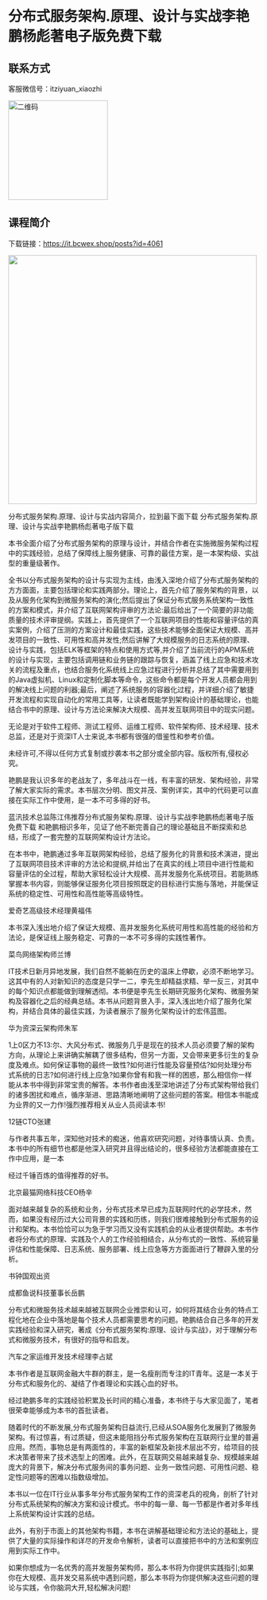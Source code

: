 # 分布式服务架构.原理、设计与实战李艳鹏杨彪著电子版免费下载

## 联系方式

客服微信号：itziyuan_xiaozhi

<img src="https://ziyuanyun.oss-cn-guangzhou.aliyuncs.com/common/20240614073449/666b82192834a.jpg" width="200" height="200" alt="二维码">

## 课程简介

下载链接：https://it.bcwex.shop/posts?id=4061

<img src="https://ziyuanyun.oss-cn-guangzhou.aliyuncs.com/yun/20240515185615/664494cf5ee07.jpg" width="500" alt="">

 分布式服务架构.原理、设计与实战内容简介，拉到最下面下载 分布式服务架构.原理、设计与实战李艳鹏杨彪著电子版下载



 本书全面介绍了分布式服务架构的原理与设计，并结合作者在实施微服务架构过程中的实践经验，总结了保障线上服务健康、可靠的最佳方案，是一本架构级、实战型的重量级著作。

 全书以分布式服务架构的设计与实现为主线，由浅入深地介绍了分布式服务架构的方方面面，主要包括理论和实践两部分。理论上，首先介绍了服务架构的背景，以及从服务化架构到微服务架构的演化;然后提出了保证分布式服务系统架构一致性的方案和模式，并介绍了互联网架构评审的方法论:最后给出了一个简要的非功能质量的技术评审提纲。实践上，首先提供了一个互联网项目的性能和容量评估的真实案例，介绍了压测的方案设计和最佳实践，这些技术能够全面保证大规模、高并发项目的一致性、可用性和高并发性;然后讲解了大规模服务的日志系统的原理、设计与实践，包括ELK等框架的特点和使用方式等,并介绍了当前流行的APM系统的设计与实现，主要包括调用链和业务链的跟踪与恢复，涵盖了线上应急和技术攻关的流程及重点，也结合服务化系统线上应急过程进行分析并总结了其中需要用到的Java虚拟机、Linux和定制化脚本等命令，这些命令都是每个开发人员都会用到的解决线上问题的利器;最后，阐述了系统服务的容器化过程，并详细介绍了敏捷开发流程和实现自动化的常用工具等，让读者既能学到架构设计的基础理论，也能结合书中的原理、设计与方法论来解决大规模、高并发互联网项目中的现实问题。

 无论是对于软件工程师、测试工程师、运维工程师、软件架构师、技术经理、技术总监，还是对于资深IT人士来说,本书都有很强的借鉴性和参考价值。

 未经许可,不得以任何方式复制或抄袭本书之部分或全部内容。版权所有,侵权必究。

 艳鹏是我认识多年的老战友了，多年战斗在一线，有丰富的研发、架构经验，非常了解大家实际的需求。本书层次分明、图文并茂、案例详实，其中的代码更可以直接在实际工作中使用，是一本不可多得的好书。

 蓝汛技术总监陈江伟推荐分布式服务架构.原理、设计与实战李艳鹏杨彪著电子版免费下载 和艳鹏相识多年，见证了他不断完善自己的理论基础且不断探索和总结，形成了一套完整的互联网架构设计方法论。

 在本书中，艳鹏通过多年互联网架构经验，总结了服务化的背景和技术演进，提出了互联网项目技术评审的方法论和提纲,并给出了在真实的线上项目中进行性能和容量评估的全过程，帮助大家轻松设计大规模、高并发服务化系统项目。若能熟练掌握本书内容，则能够保证服务化项目按照既定的目标进行实施与落地，并能保证系统的稳定性、可用性和高性能等高级特性。

 爱奇艺高级技术经理黄福伟

 本书深入浅出地介绍了保证大规模、高并发服务化系统可用性和高性能的经验和方法论，是保证线上服务稳定、可靠的一本不可多得的实践性著作。

 菜鸟网络架构师兰博

 IT技术日新月异地发展，我们自然不能躺在历史的温床上停歇，必须不断地学习。这其中有的人对新知识的态度是只学一二，李先生却精益求精、举一反三，对其中的每个知识点都能做到理解透彻。本书便是李先生长期研究服务化架构、微服务架构及容器化之后的经典总结。本书从问题背景入手，深入浅出地介绍了服务化架构，并结合具体的最佳实践，为读者展示了服务化架构设计的宏伟蓝图。

 华为资深云架构师朱军

 1上0区力不13:尔、大风分布式、微服务几乎是现在的技术人员必须要了解的架构方向，从理论上来讲确实解耦了很多结构，但另一方面，又会带来更多衍生的复杂度及难点。如何保证事物的最终一致性?如何进行性能及容量预估?如何处理分布式系统的日志?如何进行线上应急?如果你曾有和我一样的困惑，那么相信你一样能从本书中得到非常宝贵的解答。本书作者由浅至深地讲述了分布式架构带给我们的诸多困扰和难点，循序渐进、思路清晰地阐明了这些问题的答案。相信本书能成为业界的又一力作!强烈推荐相关从业人员阅读本书!

 12链CTO张建

 与作者共事五年，深知他对技术的痴迷，他喜欢研究问题，对待事情认真、负责。本书中的所有细节也都是他深入研究并且得出结论的，很多经验方法都能直接在工作中应用，是一本

 经过千锤百炼的值得推荐的好书。

 北京最猫网络科技CEO杨辛

 面对越来越复杂的系统和业务，分布式技术早已成为互联网时代的必学技术，然而，如果没有经历过大公司背景的实践和历练，则我们很难接触到分布式服务的设计和架构。本书恰恰可以为急于学习而又没有实践机会的从业者提供帮助。本书作者将分布式的原理、实践及个人的工作经验相结合，从分布式的一致性、系统容量评估和性能保障、日志系统、服务部署、线上应急等方方面面进行了鞭辟入里的分析。

 书钟国观出资

 成都鱼说科技董事长岳鹏

 分布式和微服务技术越来越被互联网企业推崇和认可，如何将其结合业务的特点工程化地在企业中落地是每个技术人员都需要思考的问题。艳鹏结合自己多年的开发实践经验和深入研究，著成《分布式服务架构:原理、设计与实战》，对于理解分布式和微服务技术，有很好的指导和启发。

 汽车之家运维开发技术经理李占斌

 本书作者是互联网金融大牛群的群主，是一名瘦削而专注的IT青年。这是一本关于分布式和服务化的、凝结了作者理论和实践心血的好书。

 经过艳鹏多年的实践经验积累及长时间的精心准备，本书终于与大家见面了，笔者很荣幸能够成为本书的首批读者。

 随着时代的不断发展,分布式服务架构日益流行,已经从SOA服务化发展到了微服务架构。有过惊喜，有过质疑，但这未能阻挡分布式服务架构在互联网行业里的普遍应用。然而，事物总是有两面性的，丰富的新框架及新技术层出不穷，给项目的技术决策者带来了技术选型上的困难。此外，在互联网交易越来越复杂、规模越来越庞大的背景下，解决分布式服务间的事务问题、业务一致性问题、可用性问题、稳定性问题等的困难以指数级增加。

 本书以一位在IT行业从事多年分布式服务架构工作的资深老兵的视角，剖析了针对分布式系统架构的解决方案和设计模式。书中的每一章、每一节都是作者对多年线上系统架构设计实践的总结。

 此外，有别于市面上的其他架构书籍，本书在讲解基础理论和方法论的基础上，提供了大量的实际操作和详尽的开发命令解析，读者可以直接把书中的方法和案例应用到实际工作中。

 如果你想成为一名优秀的高并发服务架构师，那么本书将为你提供实践指引;如果你在大规模、高并发交易系统中遇到问题，那么本书将为你提供解决这些问题的理论与实践，令你脑洞大开,轻松解决问题!

 &nbsp;

  